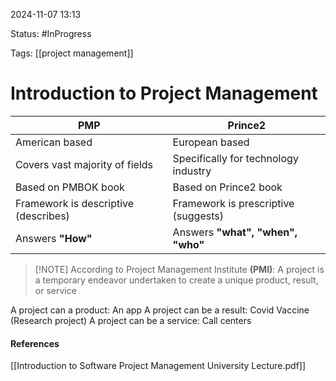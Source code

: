 
2024-11-07 13:13

Status: #InProgress

Tags: [[project management]] 

# Introduction to Project Management


| **PMP**                              | **Prince2**                          |
| ------------------------------------ | ------------------------------------ |
| American based                       | European based                       |
| Covers vast majority of fields       | Specifically for technology industry |
| Based on PMBOK book                  | Based on Prince2 book                |
| Framework is descriptive (describes) | Framework is prescriptive (suggests) |
| Answers **"How"**                    | Answers **"what", "when", "who"**    |


> [!NOTE] According to Project Management Institute **(PMI)**:
> A project is a temporary endeavor undertaken to create a unique product, result, or service

A project can a product: An app
A project can be a result: Covid Vaccine (Research project)
A project can be a service: Call centers





#### References
[[Introduction to Software Project Management University Lecture.pdf]] 